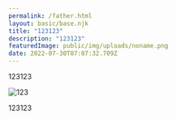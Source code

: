 ```yaml
---
permalink: /father.html
layout: basic/base.njk
title: "123123"
description: "123123"
featuredImage: public/img/uploads/noname.png
date: 2022-07-30T07:07:32.709Z
---
```

123123

![123](public/img/uploads/noname.png "12312")

123123